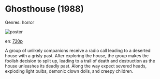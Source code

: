 # Ghosthouse (1988)

Genres: horror

![poster](http://image.tmdb.org/t/p/w500/esJeubbGwyNJvFohqnWt2KjZ8Kr.jpg)

en:
  [720p](magnet:?xt=urn:btih:9c732c9f5bd9c8b6d2e872b14e8d5e817bd8df72&dn=Ghosthouse+%281988%29+720p+BrRip+x264+-+YIFY&tr=udp%3A%2F%2Ftracker.openbittorrent.com%3A80%2Fannounce&tr=udp%3A%2F%2Fglotorrents.pw%3A6969%2Fannounce&tr=udp%3A%2F%2Ftracker.openbittorrent.com%3A80%2Fannounce&tr=udp%3A%2F%2Ftracker.opentrackr.org%3A1337%2Fannounce&tr=udp%3A%2F%2Fzer0day.to%3A1337%2Fannounce&tr=udp%3A%2F%2Ftracker.coppersurfer.tk%3A6969%2Fannounce)
  


A group of unlikely companions receive a radio call leading to a deserted house with a grisly past. After exploring the house, the group makes the foolish decision to split up, leading to a trail of death and destruction as the house unleashes its deadly past. Along the way expect severed heads, exploding light bulbs, demonic clown dolls, and creepy children.